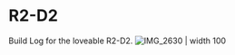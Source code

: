 # R2-D2
Build Log for the loveable R2-D2.
![IMG_2630](https://github.com/user-attachments/assets/e467f149-7fe7-494c-9634-dbb1c33f6af6) | width 100 
